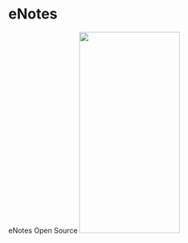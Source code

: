 # eNotes
 eNotes Open Source
<img src="(https://i.imgur.com/p9SQys9.png)" data-canonical-src="https://i.imgur.com/p9SQys9.png" width="200" height="400" />
